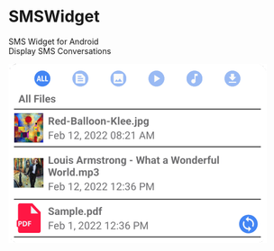 # SMSWidget

SMS Widget for Android <br>
Display SMS Conversations

<img alt="SMS Widget Preview Image" src="https://raw.githubusercontent.com/stacyhigit/FileFinderWidget/master/app/src/main/res/drawable-nodpi/file_finder.png">
